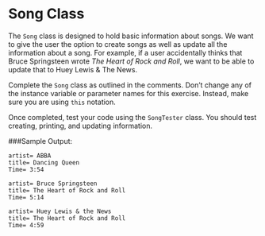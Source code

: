 # Song Class
The `Song` class is designed to hold basic information about songs. We want to give the user the option to create songs as well as update all the information about a song. For example, if a user accidentally thinks that Bruce Springsteen wrote _The Heart of Rock and Roll_, we want to be able to update that to Huey Lewis & The News.

Complete the `Song` class as outlined in the comments. Don’t change any of the instance variable or parameter names for this exercise. Instead, make sure you are using `this` notation.

Once completed, test your code using the `SongTester` class. You should test creating, printing, and updating information.

###Sample Output:
```
artist= ABBA
title= Dancing Queen
Time= 3:54

artist= Bruce Springsteen
title= The Heart of Rock and Roll
Time= 5:14

artist= Huey Lewis & the News
title= The Heart of Rock and Roll
Time= 4:59 
```